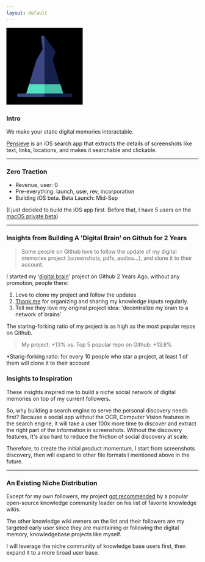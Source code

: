 ```yaml
---
layout: default
---
```


<img src="images/pensieve.png" alt="sample image" width="200" height="200">



### Intro

We make your static digital memories interactable. 

[Pensieve]() is an iOS search app that extracts the details of screenshots like text, links, locations, and makes it searchable and clickable. 


---

### Zero Traction

- Revenue, user: 0
- Pre-everything: launch, user, rev, incorporation
- Building iOS beta. Beta Launch: Mid-Sep

(I just decided to build the iOS app first. Before that, I have 5 users on the [macOS private beta]())

---


### Insights from Building A 'Digital Brain' on Github for 2 Years 

> Some people on Github love to follow the update of my digital memories project (screenshots, pdfs, audios...), and clone it to their account.


I started my '[digital brain](https://github.com/allenleein/knowledge-base)' project on Github 2 Years Ago, without any promotion, people there:

1. Love to clone my project and follow the updates
2. [Thank me](https://imgur.com/a/PiVlCoW) for organizing and sharing my knowledge inputs regularly.
3. Tell me they love my original project idea: 'decentralize my brain to a network of brains’

The staring-forking ratio of my project is as high as the most popular repos on Github.
  
> My project: +13% vs. Top 5 popular repo on Github: +13.8%

*Starig-forking ratio: for every 10 people who star a project, at least 1 of them will clone it to their account



### Insights to Inspiration

These insights inspired me to build a niche social network of digital memories on top of my current followers.  

So, why building a search engine to serve the personal discovery needs first? Because a social app without the OCR, Computer Vision features in the search engine, it will take a user 100x more time to discover and extract the right part of the information in screenshots. Without the discovery features, It's also hard to reduce the friction of social discovery at scale.

Therefore, to create the initial product momentum, I start from screenshots discovery, then will expand to other file formats I mentioned above in the future.


---

### An Existing Niche Distribution

Except for my own followers, my project [got recommended]((https://wiki.nikitavoloboev.xyz/other/wiki-workflow#similar-wikis-i-liked)) by a popular open-source knowledge community leader on his list of favorite knowledge wikis.

The other knowledge wiki owners on the list and their followers are my targeted early user since they are maintaining or following the digital memory, knowledgebase projects like myself. 

I will leverage the niche community of knowledge base users first, then expand it to a more broad user base. 



